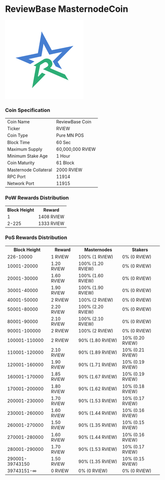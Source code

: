 ReviewBase MasternodeCoin
==========================

<a href='https://github.com/Reviewbasedeveloper/RVIEW-Coin/releases' target='_blank'>
<img src='https://raw.githubusercontent.com/Reviewbasedeveloper/RVIEW-Coin/master/src/qt/res/images/rview.png'></img>
</a>

### Coin Specification


<table>
<tr><td>Coin Name</td><td>ReviewBase Coin</td></tr>
<tr><td>Ticker</td><td>RVIEW</td></tr>
<tr><td>Coin Type</td><td>Pure MN POS</td></tr>
<tr><td>Block Time</td><td>60 Sec</td></tr>
<tr><td>Maximum Supply</td><td>60,000,000 RVIEW</td></tr>
<tr><td>Minimum Stake Age</td><td>1 Hour</td></tr>
<tr><td>Coin Maturity</td><td>61 Block</td></tr>
<tr><td>Masternode Collateral</td><td>2000 RVIEW</td></tr>
<tr><td>RPC Port</td><td>11914</td></tr>
<tr><td>Network Port</td><td>11915</td></tr>
</table>

### PoW Rewards Distribution

<table>
<th>Block Height</th><th>Reward</th>
<tr><td>1</td><td>1408 RVIEW</td></tr>
<tr><td>2-225</td><td>1333 RVIEW</td></tr>
</table>

### PoS Rewards Distribution

<table>
<th>Block Height</th><th>Reward</th><th>Masternodes</th><th>Stakers</th>
<tr><td>226-10000</td><td>1 RVIEW</td><td>100% (1 RVIEW)</td><td>0% (0 RVIEW)</td></tr>
<tr><td>10001-20000</td><td>1.20 RVIEW</td><td>100% (1.20 RVIEW)</td><td>0% (0 RVIEW)</td></tr>
<tr><td>20001-30000</td><td>1.60 RVIEW</td><td>100% (1.60 RVIEW)</td><td>0% (0 RVIEW)</td></tr>
<tr><td>30001-40000</td><td>1.90 RVIEW</td><td>100% (1.90 RVIEW)</td><td>0% (0 RVIEW)</td></tr>
<tr><td>40001-50000</td><td>2 RVIEW</td><td>100% (2 RVIEW)</td><td>0% (0 RVIEW)</td></tr>
<tr><td>50001-80000</td><td>2.20 RVIEW</td><td>100% (2.20 RVIEW)</td><td>0% (0 RVIEW)</td></tr>
<tr><td>80001-90000</td><td>2.10 RVIEW</td><td>100% (2.10 RVIEW)</td><td>0% (0 RVIEW)</td></tr>
<tr><td>90001-100000</td><td>2 RVIEW</td><td>100% (2 RVIEW)</td><td>0% (0 RVIEW)</td></tr>
<tr><td>100001-110000</td><td>2 RVIEW</td><td>90% (1.80 RVIEW)</td><td>10% (0.20 RVIEW)</td></tr>
<tr><td>110001-120000</td><td>2.10 RVIEW</td><td>90% (1.89 RVIEW)</td><td>10% (0.21 RVIEW)</td></tr>
<tr><td>120001-160000</td><td>1.90 RVIEW</td><td>90% (1.71 RVIEW)</td><td>10% (0.19 RVIEW)</td></tr>
<tr><td>160001-170000</td><td>1.85 RVIEW</td><td>90% (1.67 RVIEW)</td><td>10% (0.19 RVIEW)</td></tr>
<tr><td>170001-200000</td><td>1.80 RVIEW</td><td>90% (1.62 RVIEW)</td><td>10% (0.18 RVIEW)</td></tr>
<tr><td>200001-230000</td><td>1.70 RVIEW</td><td>90% (1.53 RVIEW)</td><td>10% (0.17 RVIEW)</td></tr>
<tr><td>230001-260000</td><td>1.60 RVIEW</td><td>90% (1.44 RVIEW)</td><td>10% (0.16 RVIEW)</td></tr>
<tr><td>260001-270000</td><td>1.50 RVIEW</td><td>90% (1.35 RVIEW)</td><td>10% (0.15 RVIEW)</td></tr>
<tr><td>270001-280000</td><td>1.60 RVIEW</td><td>90% (1.44 RVIEW)</td><td>10% (0.16 RVIEW)</td></tr>
<tr><td>280001-290000</td><td>1.70 RVIEW</td><td>90% (1.53 RVIEW)</td><td>10% (0.17 RVIEW)</td></tr>
<tr><td>290001-39743150</td><td>1.50 RVIEW</td><td>90% (1.35 RVIEW)</td><td>10% (0.15 RVIEW)</td></tr>
<tr><td>39743151-∞</td><td>0 RVIEW</td><td>0% (0 RVIEW)</td><td>0% (0 RVIEW)</td></tr>
</table>